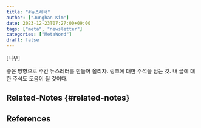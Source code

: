 ```yaml
---
title: "#뉴스레터"
author: ["Junghan Kim"]
date: 2023-12-23T07:27:00+09:00
tags: ["meta", "newsletter"]
categories: ["MetaWord"]
draft: false
---
```


[나우]

좋은 방향으로 주간 뉴스레터를 만들어 올리자. 링크에 대한 주석을 담는 것. 내 글에 대한 주석도 도움이 될 것이다.


## Related-Notes {#related-notes}

## References

<style>.csl-entry{text-indent: -1.5em; margin-left: 1.5em;}</style><div class="csl-bib-body">
</div>
